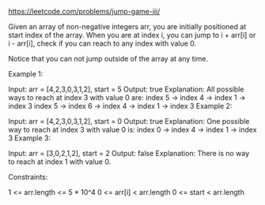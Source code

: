 https://leetcode.com/problems/jump-game-iii/

Given an array of non-negative integers arr, you are initially positioned at start index of the array. When you are at index i, you can jump to i + arr[i] or i - arr[i], check if you can reach to any index with value 0.

Notice that you can not jump outside of the array at any time.

 

Example 1:

Input: arr = [4,2,3,0,3,1,2], start = 5
Output: true
Explanation: 
All possible ways to reach at index 3 with value 0 are: 
index 5 -> index 4 -> index 1 -> index 3 
index 5 -> index 6 -> index 4 -> index 1 -> index 3 
Example 2:

Input: arr = [4,2,3,0,3,1,2], start = 0
Output: true 
Explanation: 
One possible way to reach at index 3 with value 0 is: 
index 0 -> index 4 -> index 1 -> index 3
Example 3:

Input: arr = [3,0,2,1,2], start = 2
Output: false
Explanation: There is no way to reach at index 1 with value 0.
 

Constraints:

1 <= arr.length <= 5 * 10^4
0 <= arr[i] < arr.length
0 <= start < arr.length